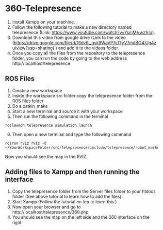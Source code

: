 # 360-Telepresence

1. Install Xampp on your machine.
2. Follow the following tutorial to make a new directory named telepresence (Link: https://www.youtube.com/watch?v=YsmMVwz1rlo).
3. Download this video from google drive (Link to the video (https://drive.google.com/file/d/16dv9i_gsk9WaVP7cTfyV7mdBG47Jg4zu/view?usp=sharing)
) and add it to the videos folder.
4. Once you copy all the files from the repository to the telepresence folder, you can run the code by going to the web address http://localhost/telepresence

## ROS Files

1. Create a new workspace
2. Inside the workspace src folder copy the telepresence folder from the ROS files folder
3. Do a catkin_make
4. Start a new terminal and source it with your workspace
5. Then run the following command in the terminal 
```
roslaunch telepresence simulation.launch
```
6. Then open a new terminal and type the following command
```
rosrun rviz rviz -d ~/YourWorkspaceFolder/src/telepresence/include/telepresence/robot_marker.rviz
```
Now you should see the map in the RVIZ.

## Adding files to Xampp and then running the interface

1. Copy the telepresence folder from the Server files folder to your htdocs folder (See above tutorial to learn how to add the files).
2. Start Xampp (Follow the tutorial on top to learn this.)
3. Now open your browser and go to http://localhost/telepresence/360.php
4. You should see the map on the left side and the 360 interface on the right
